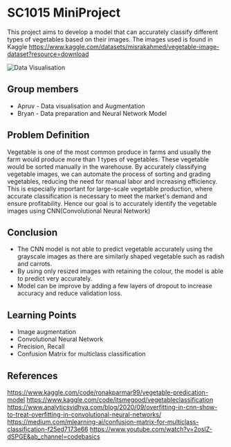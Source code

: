 # SC1015 MiniProject

This project aims to develop a model that can accurately classify different types of vegetables based on their images.
The images used is found in Kaggle https://www.kaggle.com/datasets/misrakahmed/vegetable-image-dataset?resource=download

![Data Visualisation](https://user-images.githubusercontent.com/130839755/233574154-a8d1f6d3-1253-4ea3-a320-d2176fc14816.PNG)

## Group members
- Apruv - Data visualisation and Augmentation
- Bryan - Data preparation and Neural Network Model

## Problem Definition
Vegetable is one of the most common produce in farms and usually the farm would produce more than 1 types of vegetables. These vegetable would be sorted manually in the warehouse. By accurately classifying vegetable images, we can automate the process of sorting and grading vegetables, reducing the need for manual labor and increasing efficiency. This is especially important for large-scale vegetable production, where accurate classification is necessary to meet the market's demand and ensure profitability. Hence our goal is to accurately identify the vegetable images using CNN(Convolutional Neural Network)


## Conclusion
- The CNN model is not able to predict vegetable accurately using the grayscale images as there are similarly shaped vegetable such as radish and carrots.
- By using only resized images with retaining the colour, the model is able to predict very accurately.
- Model can be improve by adding a few layers of dropout to increase accuracy and reduce validation loss.

## Learning Points
- Image augmentation
- Convolutional Neural Network
- Precision, Recall
- Confusion Matrix for multiclass classification

## References
https://www.kaggle.com/code/ronakparmar99/vegetable-predication-model
https://www.kaggle.com/code/itsmegood/vegetableclassification
https://www.analyticsvidhya.com/blog/2020/09/overfitting-in-cnn-show-to-treat-overfitting-in-convolutional-neural-networks/
https://medium.com/mlearning-ai/confusion-matrix-for-multiclass-classification-f25ed7173e66
https://www.youtube.com/watch?v=2osIZ-dSPGE&ab_channel=codebasics

